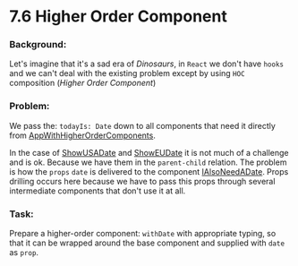 # 7.6 Higher Order Component
   
### Background:
Let's imagine that it's a sad era of _Dinosaurs_, in `React` we don't have `hooks` and we can't deal with the existing problem except by using `HOC` composition (_Higher Order Component_)
         
### Problem:
We pass the: `todayIs: Date` down to all components that need it directly from [AppWithHigherOrderComponents](./AppWithHigherOrderComponents.tsx).

In the case of [ShowUSADate](./components/ShowUSADate.tsx) and [ShowEUDate](./components/ShowEUDate.tsx) it is not much of a challenge and is ok. Because we have them in the `parent-child` relation.
The problem is how the `props` `date` is delivered to the component [IAlsoNeedADate](./components/DeeplyNestedComponentStructure/IAlsoNeedADate.tsx). 
Props drilling occurs here because we have to pass this props through several intermediate components that don't use it at all.

### Task:
Prepare a higher-order component: `withDate` with appropriate typing, so that it can be wrapped around the base component and supplied with `date` as `prop`.

